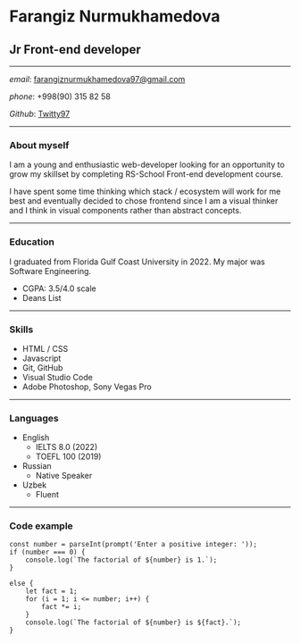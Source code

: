 # **Farangiz Nurmukhamedova**


## Jr Front-end developer

*****

_email_: farangiznurmukhamedova97@gmail.com

_phone_: +998(90) 315 82 58

_Github_: [Twitty97](https://github.com/Twitty97)

*****

### **About myself**

I am a young and enthusiastic web-developer looking for an opportunity to grow my skillset by completing RS-School Front-end development course. 

I have spent some time thinking which stack / ecosystem will work for me best and eventually decided to chose frontend since I am a visual thinker and I think in visual components rather than abstract concepts. 

****
### **Education**

I graduated from Florida Gulf Coast University in 2022. My major was Software Engineering. 
* CGPA: 3.5/4.0 scale
* Deans List 

****
### **Skills**

* HTML / CSS
* Javascript 
* Git, GitHub
* Visual Studio Code
* Adobe Photoshop, Sony Vegas Pro

****

### **Languages**

* English      
   + IELTS 8.0 (2022)
   + TOEFL 100 (2019)
* Russian     
   + Native Speaker
* Uzbek    
   + Fluent

****
### **Code example**
```
const number = parseInt(prompt('Enter a positive integer: '));
if (number === 0) {
    console.log(`The factorial of ${number} is 1.`);
}

else {
    let fact = 1;
    for (i = 1; i <= number; i++) {
        fact *= i;
    }
    console.log(`The factorial of ${number} is ${fact}.`);
}
 
``` 